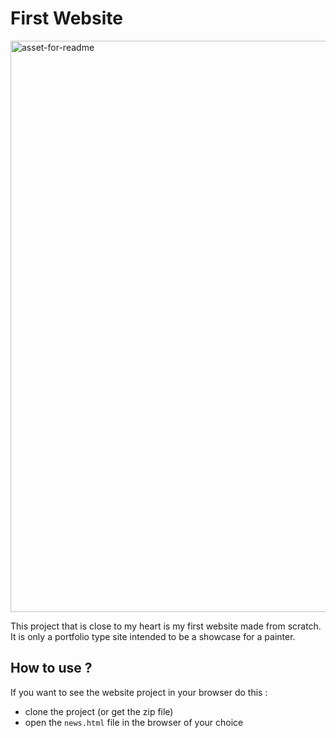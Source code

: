# First Website

<img width="914" alt="asset-for-readme" src="https://github.com/moise7000/syhom-website/assets/77933570/591fc8c4-29f1-453d-a0ff-911d9355cb23">


This project that is close to my heart is my first website made from scratch. It is only a portfolio type site intended to be a showcase for a painter.

## How to use ?
If you want to see the website project in your browser do this : 
- clone the project (or get the zip file)
- open the ```news.html``` file in the browser of your choice
